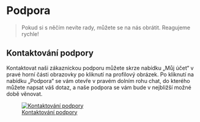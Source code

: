 # Podpora

> Pokud si s něčím nevíte rady, můžete se na nás obrátit. Reagujeme rychle!

## Kontaktování podpory

Kontaktovat naši zákaznickou podporu můžete skrze nabídku „Můj účet“ v pravé horní části obrazovky po kliknutí na profilový obrázek. Po kliknutí na nabídku „Podpora“ se vám otevře v pravém dolním rohu chat, do kterého můžete napsat váš dotaz, a naše podpora se vám bude v nejbližší možné době věnovat.

<figure>
	<a href="../../assets/images/podpora/podpora.jpg" title="Kontaktování podpory" class="glightbox">
		<img src="../../assets/images/podpora/podpora.jpg" alt="Kontaktování podpory" />
		<figcaption>Kontaktování podpory</figcaption>
	</a>
</figure>